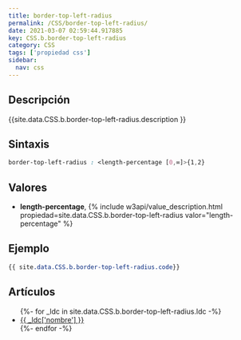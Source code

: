 ```yaml
---
title: border-top-left-radius
permalink: /CSS/border-top-left-radius/
date: 2021-03-07 02:59:44.917885
key: CSS.b.border-top-left-radius
category: CSS
tags: ['propiedad css']
sidebar: 
  nav: css
---
```


## Descripción
{{site.data.CSS.b.border-top-left-radius.description }}

## Sintaxis
~~~css
border-top-left-radius : <length-percentage [0,∞]>{1,2}
~~~

## Valores
* **length-percentage**,  {% include w3api/value_description.html propiedad=site.data.CSS.b.border-top-left-radius valor="length-percentage" %}

## Ejemplo
~~~css
{{ site.data.CSS.b.border-top-left-radius.code}}
~~~

## Artículos
<ul>
{%- for _ldc in site.data.CSS.b.border-top-left-radius.ldc -%}
   <li>
       <a href="{{_ldc['url'] }}">{{ _ldc['nombre'] }}</a>
   </li>
{%- endfor -%}
</ul>
